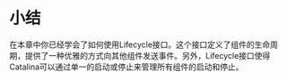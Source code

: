 # 小结

在本章中你已经学会了如何使用Lifecycle接口。这个接口定义了组件的生命周期，提供了一种优雅的方式向其他组件发送事件。另外，Lifecycle接口使得Catalina可以通过单一的启动或停止来管理所有组件的启动和停止。